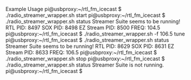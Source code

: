 Example Usage
pi@usbproxy:~/rtl_fm_icecast $ ./radio_streamer_wrapper.sh start
pi@usbproxy:~/rtl_fm_icecast $ ./radio_streamer_wrapper.sh status
Streamer Suite seems to be running!
RTL PID: 8497
SOX PID: 8498
EZ Stream PID: 8500
FREQ: 104.5
pi@usbproxy:~/rtl_fm_icecast $ ./radio_streamer_wrapper.sh -f 106.5 tune
pi@usbproxy:~/rtl_fm_icecast $ ./radio_streamer_wrapper.sh status
Streamer Suite seems to be running!
RTL PID: 8629
SOX PID: 8631
EZ Stream PID: 8633
FREQ: 106.5
pi@usbproxy:~/rtl_fm_icecast $ ./radio_streamer_wrapper.sh stop
pi@usbproxy:~/rtl_fm_icecast $ ./radio_streamer_wrapper.sh status
Streamer Suite is not running.
pi@usbproxy:~/rtl_fm_icecast $
